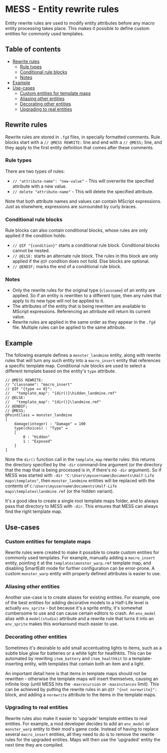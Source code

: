 # MESS - Entity rewrite rules

Entity rewrite rules are used to modify entity attributes before any macro entity processing takes place. This makes it possible to define custom entities for commonly used templates.


## Table of contents

- [Rewrite rules](#rewrite-rules)
    - [Rule types](#rule-types)
    - [Conditional rule blocks](#conditional-rule-blocks)
    - [Notes](#notes)
- [Example](#example)
- [Use-cases](#use-cases)
    - [Custom entities for template maps](#custom-entities-for-template-maps)
    - [Aliasing other entities](#aliasing-other-entities)
    - [Decorating other entities](#decorating-other-entities) 
    - [Upgrading to real entities](#upgrading-to-real-entities)   


## Rewrite rules
Rewrite rules are stored in `.fgd` files, in specially formatted comments. Rule blocks start with a `// @MESS REWRITE:` line and end with a `// @MESS;` line, and they apply to the first entity definition that comes after these comments.

### Rule types
There are two types of rules:

- `// "attribute-name": "new-value"` - This will overwrite the specified attribute with a new value.
- `// delete "attribute-name"` - This will delete the specified attribute.

Note that both attribute names and values can contain MScript expressions. Just as elsewhere, expressions are surrounded by curly braces.

### Conditional rule blocks
Rule blocks can also contain conditional blocks, whose rules are only applied if the condition holds:

- `// @IF "{condition}"` starts a conditional rule block. Conditional blocks cannot be nested.
- `// @ELSE:` starts an alternate rule block. The rules in this block are only applied if the `@IF` condition does not hold. Else blocks are optional.
- `// @ENDIF;` marks the end of a conditional rule block.

### Notes

- Only the rewrite rules for the original type (`classname`) of an entity are applied. So if an entity is rewritten to a different type, then any rules that apply to its new type will not be applied to it.
- The attributes of the entity that is being rewritten are available to MScript expressions. Referencing an attribute will return its current value.
- Rewrite rules are applied in the same order as they appear in the `.fgd` file. Multiple rules can be applied to the same attribute.  

## Example
The following example defines a `monster_landmine` entity, along with rewrite rules that will turn any such entity into a `macro_insert` entity that references a specific template map. Conditional rule blocks are used to select a different template based on the entity's `type` attribute.

    // @MESS REWRITE:
    // "classname": "macro_insert"
    // @IF "{type == 0}":
    //   "template_map": "{dir()}\hidden_landmine.rmf"
    // @ELSE:
    //   "template_map": "{dir()}\landmine.rmf"
    // @ENDIF;
    // @MESS;
    @PointClass = monster_landmine
    [
        damage(integer) : "Damage" = 100
        type(choices) : "Type" =
        [
            0 : "Hidden"
            1 : "Exposed"
        ]
    ]

Note the `dir()` function call in the `template_map` rewrite rules: this returns the directory specified by the `-dir` command-line argument (or the directory that the map that is being processed is in, if there's no `-dir` argument). So if MESS was started with `-dir "C:\Users\myusername\Documents\Half-Life maps\templates"`, then `monster_landmine` entities will be replaced with the contents of `C:\Users\myusername\Documents\Half-Life maps\templates\landmine.rmf` (or the hidden variant).

It's a good idea to create a single root template maps folder, and to always pass that directory to MESS with `-dir`. This ensures that MESS can always find the right template map.

## Use-cases

### Custom entities for template maps
Rewrite rules were created to make it possible to create custom entities for commonly used templates. For example, manually adding a `macro_insert` entity, pointing it at the `templates\monster_warp.rmf` template map, and disabling SmartEdit mode for further configuration can be error-prone. A custom `monster_warp` entity with properly defined attributes is easier to use.

### Aliasing other entities
Another use-case is to create aliases for existing entities. For example, one of the best entities for adding decorative models to a Half-Life level is  actually `env_sprite` - but because it's a sprite entity, it's somewhat cumbersome to use and can cause certain editors to crash. An `env_model` alias with a `model(studio)` attribute and a rewrite rule that turns it into an `env_sprite` makes this workaround much easier to use.

### Decorating other entities
Sometimes it's desirable to add small accentuating lights to items, such as a subtle blue glow for batteries or a white light for healthkits. This can be automated by rewriting `item_battery` and `item_healthkit` to a template-inserting entity, with templates that contain both an item and a light.

An important detail here is that items in template maps should not be rewritten - otherwise the template maps will insert themselves, causing an infinite loop (until MESS hits the `-maxrecursion` or `-maxinstances` limit). This can be achieved by putting the rewrite rules in an `@IF "{not norewrite}":` block, and adding a `norewrite` attribute to the items in the template maps.

### Upgrading to real entities
Rewrite rules also make it easier to 'upgrade' template entities to real entities. For example, a mod developer decides to add an `env_model` or `monster_warp` entity to their mod's game code. Instead of having to replace several `macro_insert` entities, all they need to do is to remove the rewrite rules for the upgraded entities. Maps will then use the 'upgraded' entity the next time they are compiled.